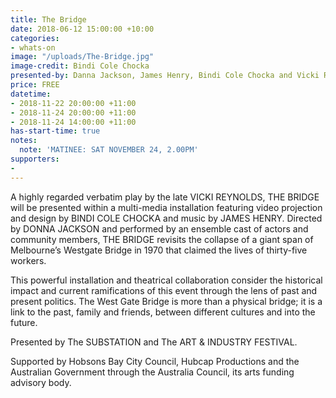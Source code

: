 ```yaml
---
title: The Bridge
date: 2018-06-12 15:00:00 +10:00
categories:
- whats-on
image: "/uploads/The-Bridge.jpg"
image-credit: Bindi Cole Chocka
presented-by: Danna Jackson, James Henry, Bindi Cole Chocka and Vicki Reynolds
price: FREE
datetime:
- 2018-11-22 20:00:00 +11:00
- 2018-11-24 20:00:00 +11:00
- 2018-11-24 14:00:00 +11:00
has-start-time: true
notes:
  note: 'MATINEE: SAT NOVEMBER 24, 2.00PM'
supporters:
- 
---
```


A highly regarded verbatim play by the late VICKI REYNOLDS, THE BRIDGE will be presented within a multi-media installation featuring video projection and design by BINDI COLE CHOCKA and music by JAMES HENRY. Directed by DONNA JACKSON and performed by an ensemble cast of actors and community members, THE BRIDGE revisits the collapse of a giant span of Melbourne’s Westgate Bridge in 1970 that claimed the lives of thirty-five workers. 

This powerful installation and theatrical collaboration consider the historical impact and current ramifications of this event through the lens of past and present politics. The West Gate Bridge is more than a physical bridge; it is a link to the past, family and friends, between different cultures and into the future.

Presented by The SUBSTATION and The ART & INDUSTRY FESTIVAL.  

Supported by Hobsons Bay City Council, Hubcap Productions and the Australian Government through the Australia Council, its arts funding advisory body. 